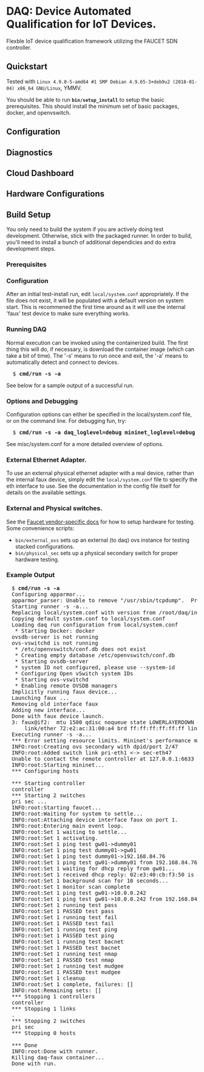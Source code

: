 # DAQ: <b>D</b>evice <b>A</b>utomated <b>Q</b>ualification for IoT Devices.

Flexble IoT device qualification framework utilizing the FAUCET SDN controller.

## Quickstart

Tested with ```Linux 4.9.0-5-amd64 #1 SMP Debian 4.9.65-3+deb9u2 (2018-01-04) x86_64 GNU/Linux```, YMMV.

You should be able to run <b><code>bin/setup_install</code></b> to setup the basic prerequisites. This
should install the minimum set of basic packages, docker, and openvswitch.

## Configuration

## Diagnostics

## Cloud Dashboard

## Hardware Configurations

## Build Setup

You only need to build the system if you are actively doing test development. Otherwise, stick
with the packaged runner.  In order to build, you'll need to install a bunch of additional
dependicies and do extra development steps.

### Prerequisites

### Configuration

After an initial test-install run, edit <code>local/system.conf</code> appropriately.
If the file does not exist, it will be populated with a default version on system start.
This is recommened the first time around as it will use the internal 'faux' test device
to make sure everything works.

### Running DAQ

Normal execution can be invoked using the containerized build. The first thing this will do,
if necessary, is download the container image (which can take a bit of time). The '-s' means
to run once and exit, the '-a' means to automatically detect and connect to devices.

<pre>
  $ <b>cmd/run -s -a</b>
</pre>

See below for a sample output of a successful run.

### Options and Debugging

Configuration options can either be specified in the local/system.conf file, or on the command line.
For debugging fun, try:

<pre>
  $ <b>cmd/run -s -a daq_loglevel=debug mininet_loglevel=debug</b>
</pre>

See misc/system.conf for a more detailed overview of options.

### External Ethernet Adapter.

To use an external physical ethernet adapter with a real device, rather than the internal faux device,
simply edit the <code>local/system.conf</code> file to specify the eth interface to use. See the
documentation in the config file itself for details on the available settings.

### External and Physical switches.

See the <a href="https://github.com/faucetsdn/faucet/tree/master/docs/vendors">Faucet vendor-specific docs</a>
for how to setup hardware for testing. Some convenience scripts:

* <code>bin/external_ovs</code> sets up an external (to daq) ovs instance for testing stacked configurations.
* <code>bin/physical_sec</code> sets up a physical secondary switch for proper hardware testing.

### Example Output

<pre style="margin-left:1em">
$ <b>cmd/run -s -a</b>
Configuring apparmor...
apparmor_parser: Unable to remove "/usr/sbin/tcpdump".  Profile doesn't exist
Starting runner -s -a...
Replacing local/system.conf with version from /root/daq/inst...
Copying default system.conf to local/system.conf
Loading daq run configuration from local/system.conf
 * Starting Docker: docker                                                                                                                                  [ OK ] 
ovsdb-server is not running
ovs-vswitchd is not running
 * /etc/openvswitch/conf.db does not exist
 * Creating empty database /etc/openvswitch/conf.db
 * Starting ovsdb-server
 * system ID not configured, please use --system-id
 * Configuring Open vSwitch system IDs
 * Starting ovs-vswitchd
 * Enabling remote OVSDB managers
Implicitly running faux device...
Launching faux ...
Removing old interface faux
Adding new interface...
Done with faux device launch.
3: faux@if2: <NO-CARRIER,BROADCAST,MULTICAST,UP> mtu 1500 qdisc noqueue state LOWERLAYERDOWN group default qlen 1000
    link/ether 72:e2:ac:31:00:a4 brd ff:ff:ff:ff:ff:ff link-netnsid 1
Executing runner -s -a...
*** Error setting resource limits. Mininet's performance may be affected.
INFO:root:Creating ovs secondary with dpid/port 2/47
INFO:root:Added switch link pri-eth1 <-> sec-eth47
Unable to contact the remote controller at 127.0.0.1:6633
INFO:root:Starting mininet...
*** Configuring hosts

*** Starting controller
controller 
*** Starting 2 switches
pri sec ...
INFO:root:Starting faucet...
INFO:root:Waiting for system to settle...
INFO:root:Attaching device interface faux on port 1.
INFO:root:Entering main event loop.
INFO:root:Set 1 waiting to settle...
INFO:root:Set 1 activating.
INFO:root:Set 1 ping test gw01->dummy01
INFO:root:Set 1 ping test dummy01->gw01
INFO:root:Set 1 ping test dummy01->192.168.84.76
INFO:root:Set 1 ping test gw01->dummy01 from 192.168.84.76
INFO:root:Set 1 waiting for dhcp reply from gw01...
INFO:root:Set 1 received dhcp reply: 02:e3:40:cb:f3:50 is at 10.0.0.242
INFO:root:Set 1 background scan for 10 seconds...
INFO:root:Set 1 monitor scan complete
INFO:root:Set 1 ping test gw01->10.0.0.242
INFO:root:Set 1 ping test gw01->10.0.0.242 from 192.168.84.76
INFO:root:Set 1 running test pass
INFO:root:Set 1 PASSED test pass
INFO:root:Set 1 running test fail
INFO:root:Set 1 PASSED test fail
INFO:root:Set 1 running test ping
INFO:root:Set 1 PASSED test ping
INFO:root:Set 1 running test bacnet
INFO:root:Set 1 PASSED test bacnet
INFO:root:Set 1 running test nmap
INFO:root:Set 1 PASSED test nmap
INFO:root:Set 1 running test mudgee
INFO:root:Set 1 PASSED test mudgee
INFO:root:Set 1 cleanup
INFO:root:Set 1 complete, failures: []
INFO:root:Remaining sets: []
*** Stopping 1 controllers
controller 
*** Stopping 1 links
.
*** Stopping 2 switches
pri sec 
*** Stopping 0 hosts

*** Done
INFO:root:Done with runner.
Killing daq-faux container...
Done with run.
</pre>